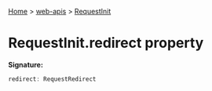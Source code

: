 <!-- docId=web-apis.requestinit.redirect -->

[Home](./index.md) &gt; [web-apis](./web-apis.md) &gt; [RequestInit](./web-apis.requestinit.md)

# RequestInit.redirect property


**Signature:**
```javascript
redirect: RequestRedirect
```
